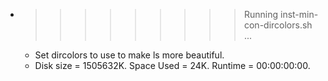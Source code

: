 * >>>>>>>>> Running inst-min-con-dircolors.sh ...
  * Set dircolors to use  to make ls more beautiful.
  * Disk size = 1505632K. Space Used = 24K. Runtime = 00:00:00:00.
